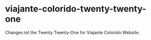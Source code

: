 # viajante-colorido-twenty-twenty-one
Changes int the Twenty Twenty-One for Viajante Colorido Website.
